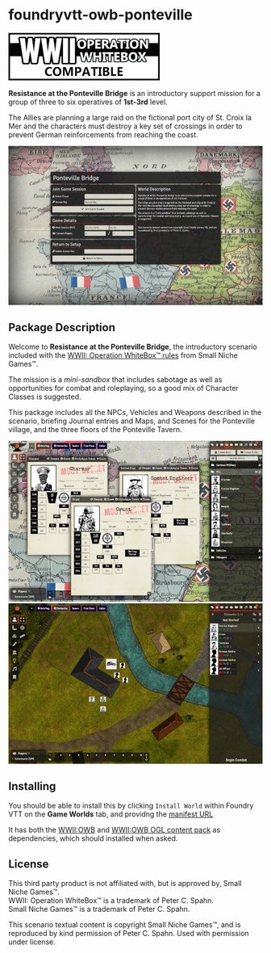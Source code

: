 # foundryvtt-owb-ponteville

![OWBCL](assets/OWBCL.webp)

**Resistance at the Ponteville Bridge** is an introductory support mission for a group of three to six operatives of **1st-3rd** level.

The Allies are planning a large raid on the fictional port city of St. Croix la Mer and the characters must destroy a key set of crossings in order to prevent German reinforcements from reaching the coast.

![login](assets/login.jpg)

## Package Description

Welcome to **Resistance at the Ponteville Bridge**, the introductory scenario included with the [WWII: Operation WhiteBox™ rules](https://www.drivethrurpg.com/product/196284/OWB001-WWII-Operation-WhiteBox) from Small Niche Games™.

The mission is a *mini-sandbox* that includes sabotage as well as opportunities for combat and roleplaying, so a good mix of Character Classes is suggested.

This package includes all the NPCs, Vehicles and Weapons described in the scenario, briefing Journal entries and Maps, and Scenes for the Ponteville village, and the three floors of the Ponteville Tavern.

![login](assets/pregens.jpg)
![login](assets/tavern.jpg)

## Installing

You should be able to install this by clicking  `Install World` within Foundry VTT on the **Game Worlds** tab, and providng the [manifest URL](https://raw.githubusercontent.com/chrisesharp/foundryvtt-owb-ponteville/master/world.json)

It has both the [WWII:OWB](https://raw.githubusercontent.com/chrisesharp/foundryvtt-owb/master/src/system.json) and [WWII:OWB OGL content pack](https://raw.githubusercontent.com/chrisesharp/foundryvtt-owb-content/master/src/module.json) as dependencies, which should installed when asked.

## License

This third party product is not affiliated with, but is approved by, Small Niche Games™. \
WWII: Operation WhiteBox™ is a trademark of Peter C. Spahn.\
Small Niche Games™ is a trademark of Peter C. Spahn.

This scenario textual content is copyright Small Niche Games™, and is reproduced by kind permission of Peter C. Spahn. Used with permission under license.
